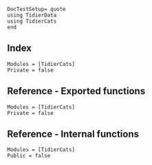 ```@meta
DocTestSetup= quote
using TidierData
using TidierCats
end
```
## Index
```@index
Modules = [TidierCats]
Private = false
```

## Reference - Exported functions
```@autodocs
Modules = [TidierCats]
Private = false
```

## Reference - Internal functions
```@autodocs
Modules = [TidierCats]
Public = false
```